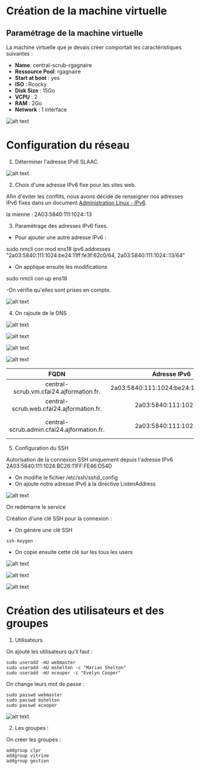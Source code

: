 # Création de la machine virtuelle

## Paramétrage de la machine virtuelle

La machine virtuelle que je devais créer comportait les caractéristiques suivantes :
- **Name**: central-scrub-rgagnaire
- **Ressource Pool**: rgagnaire
- **Start at boot** : yes
- **ISO** : Rcocky 
- **Disk Size** : 15Go
- **VCPU** : 2
- **RAM** : 2Go
- **Network** : 1 interface

![alt text](../projet_web/GAGNAIRE_Romain/images/image.png)

# Configuration du réseau

1. Déterminer l'adresse IPv6 SLAAC.

![alt text](../projet_web/GAGNAIRE_Romain/images/image-1.png)


2. Choix d'une adresse IPv6 fixe pour les sites web.

 Afin d'éviter les conflits, nous avons décidé de renseigner nos adresses IPv6 fixes dans un document [Administration Linux - IPv6](https://docs.google.com/spreadsheets/d/1V8o3TDtap5S8ppwWNqIwPzmyeoWmFgG2QRDR0904q9Y/edit#gid=0).

la mienne : 2A03:5840:111:1024::13

3. Paramètrage des adresses IPv6 fixes.

- Pour ajouter une autre adresse IPv6 :

sudo nmcli con mod ens18 ipv6.addresses "2a03:5840:111:1024:be24:11ff:fe3f:62c0/64, 2a03:5840:111:1024::13/64"

- On applique ensuite les modifications 

sudo nmcli con up ens18

-On vérifie qu'elles sont prises en compte.

![alt text](../projet_web/GAGNAIRE_Romain/images/image-2.png)

4. On rajoute de le DNS

![alt text](../projet_web/GAGNAIRE_Romain/images/image-3.png)

![alt text](../projet_web/GAGNAIRE_Romain/images/image-4.png)

![alt text](../projet_web/GAGNAIRE_Romain/images/image-5.png)

![alt text](../projet_web/GAGNAIRE_Romain/images/image-6.png)

| FQDN |Adresse IPv6| Utilisation|
| :---: | :---: |  :---: |
|central-scrub.vm.cfai24.ajformation.fr.|  2a03:5840:111:1024:be24:11ff:fe3f:62c0| Accès SSH 
|central-scrub.web.cfai24.ajformation.fr.| 2a03:5840:111:1024::13 | Site web vitrine
| central-scrub.admin.cfai24.ajformation.fr.| 2a03:5840:111:1024::13 | Site web de gestion

5. Configuration du SSH

Autorisation de la connexion SSH uniquement depuis l'adresse IPv6 2A03:5840:111:1024:BC26:11FF:FE46:D54D

- On modifie le fichier /etc/ssh/sshd_config
- On ajoute notre adresse IPv6 à la directive ListenAddress

![alt text](../projet_web/GAGNAIRE_Romain/images/image-7.png)

 On redémarre le service

Création d'une clé SSH pour la connexion :

- On génère une clé SSH 

```
ssh-keygen 
```


- On copie ensuite cette clé sur les tous les users

![alt text](../projet_web/GAGNAIRE_Romain/images/image-8.png)

![alt text](../projet_web/GAGNAIRE_Romain/images/image-9.png)

![alt text](../projet_web/GAGNAIRE_Romain/images/image-10.png)

# Création des utilisateurs et des groupes

1. Utilisateurs 

On ajoute les utilisateurs qu'il faut : 
```
sudo useradd -mU webmaster
sudo useradd -mU mshelton -c "Marian Shelton"
sudo useradd -mU ecooper -c "Evelyn Cooper"
```

On change leurs mot de passe :

```
sudo passwd webmaster
sudo passwd mshelton
sudo passwd ecooper
```
![alt text](../projet_web/GAGNAIRE_Romain/images/image-11.png)

2. Les groupes :

On créer les groupes :

```
addgroup clpr
addgroup vitrine
addgroup gestion
```


